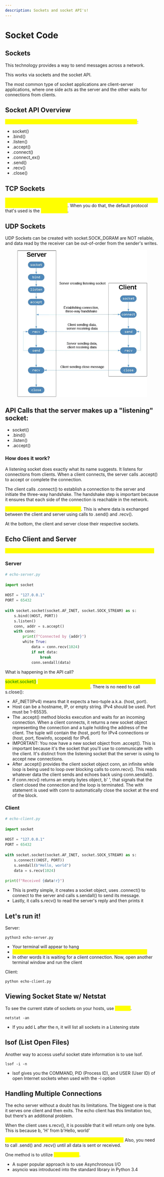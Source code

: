 ```yaml
---
description: Sockets and socket API's!
---
```


# Socket Code

## Sockets

This technology provides a way to send messages across a network.

This works via sockets and the socket API.

The most common type of socket applications are client-server applications, where one side acts as the server and the other waits for connections from clients.

## Socket API Overview

<mark style="color:yellow;">The primary socket API functions and methods in this module are</mark>:&#x20;

* socket()
* .bind()
* .listen()
* .accept()
* .connect()
* .connect\_ex()
* .send()
* .recv()
* .close()

## TCP Sockets

<mark style="color:yellow;">You can create a socket object using socket.socket(), specifying the socket type as socket.SOCK\_STREAM</mark>. When you do that, the default protocol that's used is the <mark style="color:yellow;">TCP Protocol</mark>.&#x20;

## UDP Sockets

UDP Sockets can be created with socket.SOCK\_DGRAM are NOT reliable, and data read by the receiver can be out-of-order from the sender's writes.

<figure><img src="../../.gitbook/assets/sockets-tcp-flow.webp" alt=""><figcaption></figcaption></figure>

## API Calls that the server makes up a "listening" socket:

* socket()
* .bind()
* .listen()
* .accept()

### How does it work?

A listening socket does exactly what its name suggests. It listens for connections from clients. When a client connects, the server calls .accept() to accept or complete the connection.

The client calls .connect() to establish a connection to the server and initiate the three-way handshake. The handshake step is important because it ensures that each side of the connection is reachable in the network.

<mark style="color:yellow;">In the middle is the round-trip section</mark>. This is where data is exchanged between the client and server using calls to .send() and .recv().

At the bottom, the client and server close their respective sockets.

## Echo Client and Server

<mark style="color:yellow;">This little program will simply echo whatever it receives back to the client.</mark>

### Server

```python
# echo-server.py

import socket

HOST = "127.0.0.1" 
PORT = 65432

with socket.socket(socket.AF_INET, socket.SOCK_STREAM) as s:
    s.bind((HOST, PORT))
    s.listen()
    conn, addr = s.accept()
    with conn:
        print(f"Connected by {addr}")
        white True:
            data = conn.recv(1024)
            if not data:
                break
            conn.sendall(data)
```

What is happening in the API call?

<mark style="color:green;">socket.socket()</mark> <mark style="color:yellow;">creates a socket object that supports the context manager type, so you can use it in a with statement</mark>. There is no need to call s.close():

* AF\_INET(IPv4) means that it expects a two-tuple a.k.a. (host, port).
* Host can be a hostname, IP, or empty string. IPv4 should be used. Port must be 1-65535.
* The .accept() method blocks execution and waits for an incoming connection. When a client connects, it returns a new socket object representing the connection and a tuple holding the address of the client. The tuple will contain the (host, port) for IPv4 connections or (host, port, flowinfo, scopeid) for IPv6.
* IMPORTANT: You now have a new socket object from .accept(). This is important because it's the socket that you'll use to communicate with the client. It's distinct from the listening socket that the server is using to accept new connections.
* After .accept() provides the client socket object conn, an infinite while loop is being used to loop over blocking calls to conn.recv(). This reads whatever data the client sends and echoes back using conn.sendall().
* If conn.recv() returns an empty bytes object, b' ', that signals that the client closed the connection and the loop is terminated. The with statement is used with conn to automatically close the socket at the end of the block.

### Client

```python
# echo-client.py

import socket

HOST = "127.0.0.1"
PORT = 65432

with socket.socket(socket.AF_INET, socket.SOCK_STREAM) as s:
    s.connect((HOST, PORT))
    s.sendall(b"Hello, world")
    data = s.recv(1024)
    
print(f"Received {data!r}")
```

* This is pretty simple, it creates a socket object, uses .connect() to connect to the server and calls s.sendall() to send its message.&#x20;
* Lastly, it calls s.recv() to read the server's reply and then prints it

## Let's run it!

Server:

```
python3 echo-server.py
```

* Your terminal will appear to hang
* <mark style="color:yellow;">That's because the server is "blocked" or suspended, on .accept()</mark>
* In other words it is waiting for a client connection. Now, open another terminal window and run the client

Client:

```
python echo-client.py
```

## Viewing Socket State w/ Netstat

To see the current state of sockets on your hosts, use <mark style="color:yellow;">`netstat`</mark>.

```
netstat -an
```

* If you add L after the n, it will list all sockets in a Listening state

## lsof (List Open Files)

Another way to access useful socket state information is to use lsof.&#x20;

```
lsof -i -n
```

* lsof gives you the COMMAND, PID (Process ID), and USER (User ID) of open Internet sockets when used with the -i option

## Handling Multiple Connections

The echo server without a doubt has its limitations. The biggest one is that it serves one client and then exits. The echo client has this limitation too, but there's an additional problem.&#x20;

When the client uses s.recv(), it is possible that it will return only one byte. This is because b, 'H' from b'Hello, world'

<mark style="color:yellow;">So, how do you handle multiple connections concurrently?</mark> Also, you need to call .send() and .recv() until all data is sent or received.

One method is to utilize <mark style="color:yellow;">concurrency</mark>.

* A super popular approach is to use Asynchronous I/O
* asyncio was introduced into the standard library in Python 3.4
